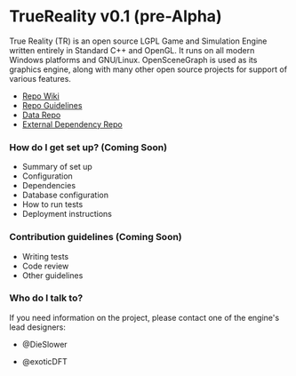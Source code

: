 # TrueReality v0.1 (pre-Alpha)
True Reality (TR) is an open source LGPL Game and Simulation Engine written entirely in Standard C++ and OpenGL. It runs on all modern Windows platforms and GNU/Linux. OpenSceneGraph is used as its graphics engine, along with many other open source projects for support of various features.

* [Repo Wiki](tbd)
* [Repo Guidelines](tbd)
* [Data Repo](tbd)
* [External Dependency Repo](tbd)


### How do I get set up? (Coming Soon) ###

* Summary of set up
* Configuration
* Dependencies
* Database configuration
* How to run tests
* Deployment instructions

### Contribution guidelines (Coming Soon) ###

* Writing tests
* Code review
* Other guidelines

### Who do I talk to? ###

If you need information on the project, please contact one of the engine's lead designers:
 
* @DieSlower 

* @exoticDFT
